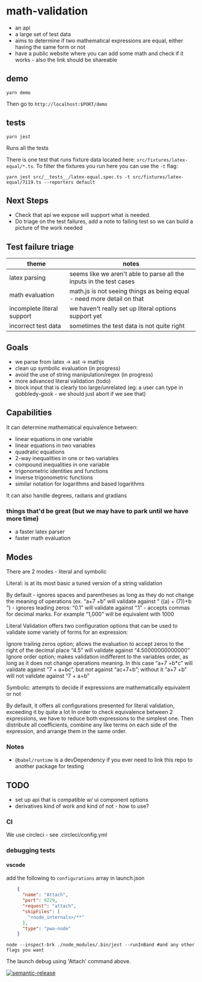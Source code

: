 # math-validation

- an api
- a large set of test data
- aims to determine if two mathematical expressions are equal, either having the same form or not
- have a public website where you can add some math and check if it works - also the link should be shareable


## demo

```shell
yarn demo
```

Then go to `http://localhost:$PORT/demo`


## tests

```shell
yarn jest
```

Runs all the tests

There is one test that runs fixture data located here: `src/fixtures/latex-equal/*.ts`. To filter the fixtures you run here you can use the `-t` flag:

```shell
yarn jest src/__tests__/latex-equal.spec.ts -t src/fixtures/latex-equal/7119.ts --reporters default
```


## Next Steps

* Check that api we expose will support what is needed.
* Do triage on the test failures, add a note to failing test so we can build a picture of the work needed


## Test failure triage

| theme                      | notes                                                                  |
|----------------------------|------------------------------------------------------------------------|
| latex parsing              | seems like we aren't able to parse all the inputs in the test cases    |
| math evaluation            | math.js is not seeing things as being equal - need more detail on that |
| incomplete literal support | we haven't really set up literal options support yet                   |
| incorrect test data        | sometimes the test data is not quite right                             |


## Goals

* we parse from latex -> ast -> mathjs
* clean up symbolic evaluation (in progress)
* avoid the use of string manipulation/regex (in progress)
* more advanced literal validation (todo)
* block input that is clearly too large/unrelated (eg: a user can type in gobbledy-gook - we should just abort if we see that)


## Capabilities

It can determine mathematical equivalence between: 

- linear equations in one variable
- linear equations in two variables
- quadratic equations
- 2-way inequalities in one or two variables
- compound inequalities in one variable
- trigonometric identities and functions
- inverse trigonometric functions
- similar notation for logarithms and based logarithms

It can also handle degrees, radians and gradians


### things that'd be great (but we may have to park until we have more time)

* a faster latex parser
* faster math evaluation


## Modes

There are 2 modes - literal and symbolic

Literal: is at its most basic a tuned version of a string validation

By default - ignores spaces and parentheses as long as they do not change the meaning of operations (ex. “a+7 +b” will validate against “  ((a)    + (7))+b ”)
           - ignores leading zeros: “0.1” will validate against “.1”
           - accepts commas for decimal marks. For example “1,000” will be equivalent with 1000

Literal Validation offers two configuration options that can be used to validate some variety of forms for an expression:

Ignore trailing zeros option; allows the evaluation to accept zeros to the right of the decimal place “4.5” will validate against “4.50000000000000”
Ignore order option; makes validation indifferent to the variables order, as long as it does not change operations meaning. In this case “a+7 +b*c” will validate against “7 + a+bc”, but not against “ac+7+b”; without it “a+7 +b” will not validate against “7 + a+b”

Symbolic: attempts to decide if expressions are mathematically equivalent or not

By default, it offers all configurations presented for literal validation, exceeding it by quite a lot
In order to check equivalence between 2 expressions, we have to reduce both expressions to the simplest one. Then distribute all coefficients, combine any like terms on each side of the expression, and arrange them in the same order. 


### Notes

* `@babel/runtime` is a devDependency if you ever need to link this repo to another package for testing

## TODO
* set up api that is compatible w/ ui component options
* derivatives kind of work and kind of not - how to use?

### CI

We use circleci - see .circleci/config.yml

### debugging tests

#### vscode
add the following to `configurations` array in launch.json
```json
    {
      "name": "Attach",
      "port": 9229,
      "request": "attach",
      "skipFiles": [
        "<node_internals>/**"
      ],
      "type": "pwa-node"
    }
```

```shell
node --inspect-brk ./node_modules/.bin/jest --runInBand #and any other flags you want
```
The launch debug using 'Attach' command above.

[![semantic-release](https://img.shields.io/badge/%20%20%F0%9F%93%A6%F0%9F%9A%80-semantic--release-e10079.svg)](https://github.com/semantic-release/semantic-release)
